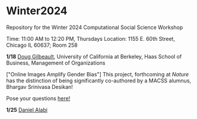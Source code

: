 # Winter2024
Repository for the Winter 2024 Computational Social Science Workshop

Time: 11:00 AM to 12:20 PM, Thursdays
Location: 1155 E. 60th Street, Chicago IL 60637; Room 258

**1/18** [Doug Gilbeault](https://haas.berkeley.edu/faculty/douglas-guilbeault/), University of California at Berkeley, Haas School of Business, Management of Organizations

["Online Images Amplify Gender Bias"]
This project, forthcoming at _Nature_ has the distinction of being significantly co-authored by a MACSS alumnus, Bhargav Srinivasa Desikan!

Pose your questions [here!](https://github.com/uchicago-computation-workshop/Winter2024/issues/1)

**1/25** [Daniel Alabi](https://alabidan.me/)
